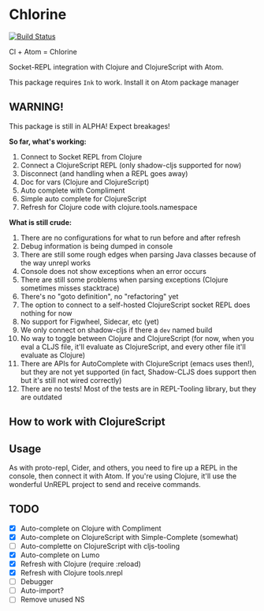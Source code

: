 # Chlorine
[![Build Status](https://travis-ci.org/mauricioszabo/atom-chlorine.svg?branch=master)](https://travis-ci.org/mauricioszabo/atom-chlorine)

Cl + Atom = Chlorine

Socket-REPL integration with Clojure and ClojureScript with Atom.

This package requires `Ink` to work. Install it on Atom package manager

## WARNING!

This package is still in ALPHA! Expect breakages!

**So far, what's working:**
1. Connect to Socket REPL from Clojure
1. Connect a ClojureScript REPL (only shadow-cljs supported for now)
1. Disconnect (and handling when a REPL goes away)
1. Doc for vars (Clojure and ClojureScript)
1. Auto complete with Compliment
1. Simple auto complete for ClojureScript
1. Refresh for Clojure code with clojure.tools.namespace

**What is still crude:**
1. There are no configurations for what to run before and after refresh
1. Debug information is being dumped in console
1. There are still some rough edges when parsing Java classes because of the way
  unrepl works
1. Console does not show exceptions when an error occurs
1. There are still some problems when parsing exceptions (Clojure sometimes misses stacktrace)
1. There's no "goto definition", no "refactoring" yet
1. The option to connect to a self-hosted ClojureScript socket REPL does nothing for now
1. No support for Figwheel, Sidecar, etc (yet)
1. We only connect on shadow-cljs if there a `dev` named build
1. No way to toggle between Clojure and ClojureScript (for now, when you eval a CLJS file,
  it'll evaluate as ClojureScript, and every other file it'll evaluate as Clojure)
1. There are APIs for AutoComplete with ClojureScript (emacs uses then!), but they are
  not yet supported (in fact, Shadow-CLJS does support then but it's still not wired correctly)
1. There are no tests! Most of the tests are in REPL-Tooling library, but they are
  outdated

## How to work with ClojureScript

## Usage

As with proto-repl, Cider, and others, you need to fire up a REPL in the console, then
connect it with Atom. If you're using Clojure, it'll use the wonderful UnREPL project
to send and receive commands.

## TODO
* [x] Auto-complete on Clojure with Compliment
* [x] Auto-complete on ClojureScript with Simple-Complete (somewhat)
* [ ] Auto-complette on ClojureScript with cljs-tooling
* [x] Auto-complete on Lumo
* [x] Refresh with Clojure (require :reload)
* [x] Refresh with Clojure tools.nrepl
* [ ] Debugger
* [ ] Auto-import?
* [ ] Remove unused NS
